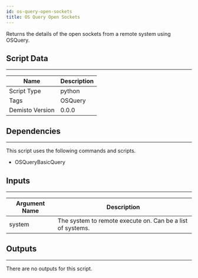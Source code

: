 ```yaml
---
id: os-query-open-sockets
title: OS Query Open Sockets
---
```


Returns the details of the open sockets from a remote system using OSQuery.

## Script Data
---

| **Name** | **Description** |
| --- | --- |
| Script Type | python |
| Tags | OSQuery |
| Demisto Version | 0.0.0 |

## Dependencies
---
This script uses the following commands and scripts.
* OSQueryBasicQuery

## Inputs
---

| **Argument Name** | **Description** |
| --- | --- |
| system | The system to remote execute on. Can be a list of systems. |

## Outputs
---
There are no outputs for this script.
